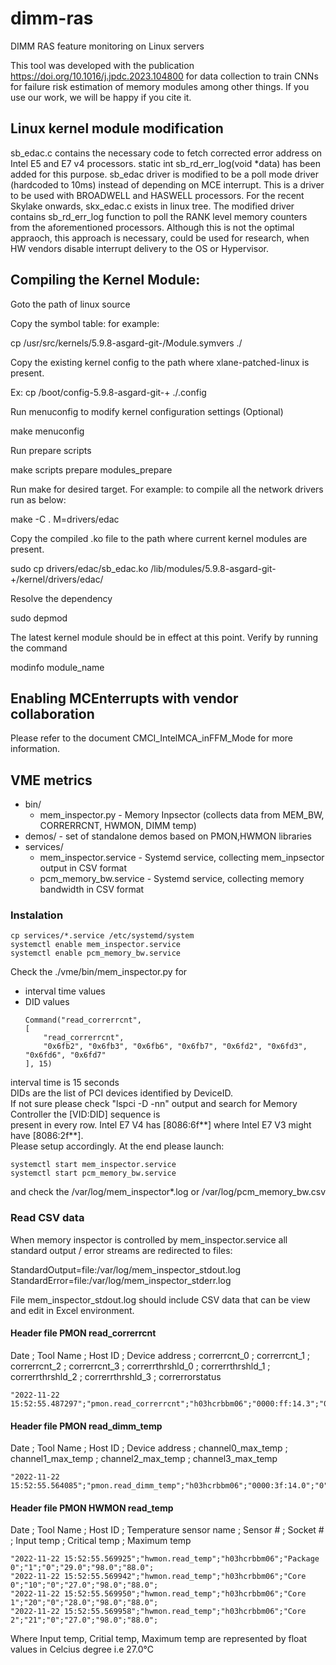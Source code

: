 # dimm-ras
DIMM RAS feature monitoring on Linux servers

This tool was developed with the publication https://doi.org/10.1016/j.jpdc.2023.104800 for data collection to train CNNs for failure risk estimation of memory modules among other things. If you use our work, we will be happy if you cite it.

## Linux kernel module modification

sb_edac.c contains the necessary code to fetch corrected error address on Intel E5 and E7 v4 processors.
static int sb_rd_err_log(void *data) has been added for this purpose.
sb_edac driver is modified to be a poll mode driver (hardcoded to 10ms) instead of depending on MCE interrupt.
This is a driver to be used with BROADWELL and HASWELL processors. For the recent Skylake onwards, skx_edac.c exists in linux tree.
The modified driver contains sb_rd_err_log function to poll the RANK level memory counters from the aforementioned processors.
Although this is not the optimal appraoch, this approach is necessary, could be used for research, when HW vendors disable interrupt delivery to the OS or Hypervisor.


## Compiling the Kernel Module:

Goto the path of linux source

Copy the symbol table: for example:

cp /usr/src/kernels/5.9.8-asgard-git-/Module.symvers ./

Copy the existing kernel config to the path where xlane-patched-linux is present.

Ex: cp /boot/config-5.9.8-asgard-git-+ ./.config

Run menuconfig to modify kernel configuration settings (Optional)

make menuconfig

Run prepare scripts

make scripts prepare modules_prepare

Run make for desired target. For example: to compile all the network drivers run as below:

make -C . M=drivers/edac

Copy the compiled .ko file to the path where current kernel modules are present.

sudo cp drivers/edac/sb_edac.ko  /lib/modules/5.9.8-asgard-git-+/kernel/drivers/edac/

Resolve the dependency

sudo depmod

The latest kernel module should be in effect at this point. Verify by running the command

modinfo module_name


## Enabling MCEnterrupts with vendor collaboration

Please refer to the document CMCI_IntelMCA_inFFM_Mode for more information.


## VME metrics

* bin/
  * mem_inspector.py - Memory Inpsector (collects data from MEM_BW, CORRERRCNT, HWMON, DIMM temp)
* demos/ - set of standalone demos based on PMON,HWMON libraries
* services/
  * mem_inspector.service - Systemd service, collecting mem_inpsector output in CSV format
  * pcm_memory_bw.service - Systemd service, collecting memory bandwidth in CSV format

### Instalation
```
cp services/*.service /etc/systemd/system
systemctl enable mem_inspector.service
systemctl enable pcm_memory_bw.service
```
Check the ./vme/bin/mem_inspector.py for
* interval time values
* DID values<br>
    ```
    Command("read_correrrcnt", 
    [
        "read_correrrcnt",
        "0x6fb2", "0x6fb3", "0x6fb6", "0x6fb7", "0x6fd2", "0x6fd3", "0x6fd6", "0x6fd7"
    ], 15)
  ```

interval time is 15 seconds<br>
DIDs are the list of PCI devices identified by DeviceID.<br>
If not sure please check "lspci -D -nn" output and search for Memory Controller the [VID:DID] sequence is<br>
present in every row. Intel E7 V4 has [8086:6f**] where Intel E7 V3 might have [8086:2f**].<br>
Please setup accordingly.
At the end please launch:

```
systemctl start mem_inspector.service
systemctl start pcm_memory_bw.service
```

and check the /var/log/mem_inspector*.log or /var/log/pcm_memory_bw.csv

### Read CSV data

When memory inspector is controlled by mem_inspector.service all standard output / error streams are redirected to files:

StandardOutput=file:/var/log/mem_inspector_stdout.log
StandardError=file:/var/log/mem_inspector_stderr.log

File mem_inspector_stdout.log should include CSV data that can be view and edit in Excel environment.


#### Header file PMON read_correrrcnt

Date ; Tool Name ; Host ID ; Device address ; correrrcnt_0 ; correrrcnt_1 ; correrrcnt_2 ; correrrcnt_3 ; correrrthrshld_0 ; correrrthrshld_1 ; correrrthrshld_2 ; correrrthrshld_3 ; correrrorstatus

```
"2022-11-22 15:52:55.487297";"pmon.read_correrrcnt";"h03hcrbbm06";"0000:ff:14.3";"0";"0";"0";"0";"2147450879";"2147450879";"2147450879";"2147450879";"274432";
```

#### Header file PMON read_dimm_temp

Date ; Tool Name ; Host ID ; Device address ; channel0_max_temp ; channel1_max_temp ; channel2_max_temp ; channel3_max_temp

```
"2022-11-22 15:52:55.564085";"pmon.read_dimm_temp";"h03hcrbbm06";"0000:3f:14.0";"0";"0";"0";"0";
```

#### Header file PMON HWMON read_temp

Date ; Tool Name ; Host ID ; Temperature sensor name ; Sensor # ; Socket # ; Input temp ; Critical temp ; Maximum temp

```
"2022-11-22 15:52:55.569925";"hwmon.read_temp";"h03hcrbbm06";"Package 0";"1";"0";"29.0";"98.0";"88.0";
"2022-11-22 15:52:55.569942";"hwmon.read_temp";"h03hcrbbm06";"Core 0";"10";"0";"27.0";"98.0";"88.0";
"2022-11-22 15:52:55.569950";"hwmon.read_temp";"h03hcrbbm06";"Core 1";"20";"0";"28.0";"98.0";"88.0";
"2022-11-22 15:52:55.569958";"hwmon.read_temp";"h03hcrbbm06";"Core 2";"21";"0";"27.0";"98.0";"88.0";
```

Where Input temp, Critial temp, Maximum temp are represented by float values in Celcius degree i.e 27.0°C
